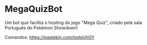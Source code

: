 # MegaQuizBot

Um bot que facilita o hosting do jogo "Mega Quiz", criado pela sala Português do Pokémon Showdown!

Comandos: https://pastebin.com/txdgUhGY